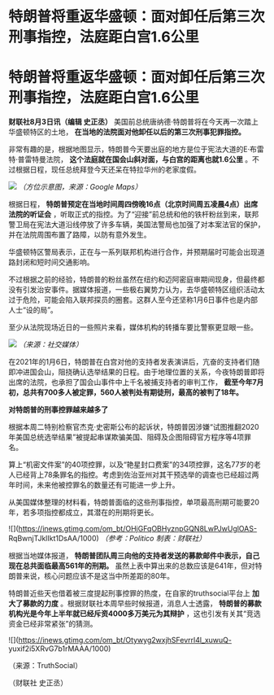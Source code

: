 # 特朗普将重返华盛顿：面对卸任后第三次刑事指控，法庭距白宫1.6公里

# 特朗普将重返华盛顿：面对卸任后第三次刑事指控，法庭距白宫1.6公里

**财联社8月3日讯（编辑 史正丞）** 美国前总统唐纳德·特朗普将在今天再一次踏上华盛顿特区的土地，
**在当地的法院面对他卸任以后的第三次刑事犯罪指控。**

非常有趣的是，根据地图显示，特朗普今天要出庭的地方是位于宪法大道的E·布雷特·普雷特曼法院， **这个法庭就在国会山斜对面，与白宫的距离也就1.6公里**
。不过根据日程，现任总统拜登今天还呆在特拉华州的老家度假。

![](https://inews.gtimg.com/om_bt/OHuGQ1MlRaW3RJAjFw7idS4siKELwBZRqNkTO73s5Fl2UAA/1000)
_（方位示意图，来源：Google Maps）_

根据日程， **特朗普预定在当地时间周四傍晚16点（北京时间周五凌晨4点）出席法院的听证会**
，听取正式的指控。为了“迎接”前总统和他的铁杆粉丝到来，联邦警卫局在宪法大道沿线停放了许多车辆，美国法警局也加强了对本案法官的保护，并在法院周围布置了路障，以防有意外发生。

华盛顿特区警局表示，正在与一系列联邦机构进行合作，并预期届时可能会出现道路封闭和短时间交通影响。

不过根据之前的经验，特朗普的粉丝虽然在纽约和迈阿密庭审期间现身，但最终都没有引发治安事件。据媒体报道，一些极右翼势力认为，去华盛顿特区组织活动太过于危险，可能会陷入联邦探员的圈套。这群人至今还坚称1月6日事件也是内部人士“设的局”。

至少从法院现场近日的一些照片来看，媒体机构的转播车要比警察更显眼一些。

![](https://inews.gtimg.com/om_bt/Obm3XYwLBJeOtuxIeq4jqQc_MrgxNqAT7PZnIlKGuw41wAA/1000)
_（来源：社交媒体）_

在2021年的1月6日，特朗普在白宫对他的支持者发表演讲后，亢奋的支持者们随即冲进国会山，阻挠确认选举结果的日程。由于地理位置的关系，今夜特朗普即将出席的法院，也承担了国会山事件中上千名被捕支持者的审判工作，
**截至今年7月初，总共有700多人被定罪，560人被判处有期徒刑，最高的被判了18年。**

**对特朗普的刑事控罪越来越多了**

根据本周二特别检察官杰克·史密斯公布的起诉状，特朗普因涉嫌“试图推翻2020年美国总统选举结果”被提起串谋欺骗美国、阻碍及企图阻碍官方程序等4项罪名。

算上“机密文件案”的40项控罪，以及“艳星封口费案”的34项控罪，这名77岁的老人已经背上78条罪名的指控。考虑到佐治亚州对其干预选举的调查也已经超过两年时间，未来他被控罪名的数量还有可能进一步上升。

从美国媒体整理的材料看，特朗普面临的这些刑事指控，单项最高刑期可能要20年，若多项指控都成立，其潜在的刑期将更长。

![](https://inews.gtimg.com/om_bt/OHjGFqOBHyznpGQN8LwPJwUglOAS-
RqBwnjTJklIkt1DsAA/1000) _（参考：Politico 制表：财联社）_

根据当地媒体报道， **特朗普团队周三向他的支持者发送的募款邮件中表示，自己现在总共面临最高561年的刑期。**
虽然上表中算出来的总数应该是641年，但对特朗普来说，核心问题应该不是这当中所差距的80年。

特朗普近些天也借着被三度提起刑事控罪的热度，在自家的truthsocial平台上 **加大了募款的力度** 。根据财联社本周早些时候报道，消息人士透露，
**特朗普的募款机构光是今年上半年就已经斥资4000多万美元为其辩护** ，这也引发有关其“竞选资金已经非常紧张”的猜测。

![](https://inews.gtimg.com/om_bt/Otywyg2wxjhSFevrrl4l_xuwuQ-
yuxif2i5XRvG7b1rMAAA/1000)

（来源：TruthSocial）

（财联社 史正丞）

